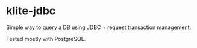 # klite-jdbc

Simple way to query a DB using JDBC + request transaction management.

Tested mostly with PostgreSQL.
